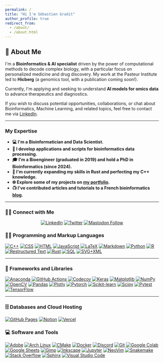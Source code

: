 ```yaml
---
permalink: /
title: "Hi I'm Sébastien Gradit"
author_profile: true
redirect_from: 
  - /about/
  - /about.html
---
```


  
<!-- \
&nbsp;
\
&nbsp;
    -->

<!-- I'm a Bioinformatics & AI specialist driven by the power of computational methods to decode complex biology, with a particular focus on personalized medicine and drug discovery. My work at the Pasteur Institute led to Hicberg (genomics tool, publication coming soon!). 

Currently, I'm applying and seeking to understand AI models for omics data to advance therapeutics and diagnostics. 


If you wish to discuss potential opportunities, collaborations, or chat about Bioinformatics, Machine Learning, and related topics, feel free to contact me via LinkedIn. -->

## 📖 About Me

I'm a **Bioinformatics & AI specialist** driven by the power of computational methods to decode complex biology, with a particular focus on personalized medicine and drug discovery. My work at the Pasteur Institute led to **Hicberg** (a genomics tool, with a publication coming soon!).

Currently, I'm applying and seeking to understand **AI models for omics data** to advance therapeutics and diagnostics.

If you wish to discuss potential opportunities, collaborations, or chat about Bioinformatics, Machine Learning, and related topics, feel free to contact me via [LinkedIn](https://www.linkedin.com/in/sebastien-gradit/).


---

### My Expertise

* **💻 I'm a Bioinformatician and Data Scientist.**
* **🧬 I develop applications and scripts for bioinformatics data processing.**
* **🎓 I'm a Bioengineer (graduated in 2019) and hold a PhD in Bioinformatics (since 2024).**
* **🌱 I'm currently expanding my skills in Rust and perfecting my C++ knowledge.**
* **🌐 Explore some of my projects on [my portfolio](https://sebastiengradit.com).**
* **📺 I've contributed articles and tutorials to a French bioinformatics [blog](https://bioinfo-fr.net/).**

---

### 🙋‍♂️ Connect with Me

<p align="center">
  <a href="https://www.linkedin.com/in/sebastien-gradit/"><img alt="LinkedIn" title="LinkedIn" src="https://img.shields.io/badge/-LinkedIn-0077B5?style=for-the-badge&logo=linkedin&logoColor=white"/></a>
  <a href="https://twitter.com/segradit"><img alt="Twitter" title="Twitter" src="https://img.shields.io/badge/-Twitter-1DA1F2?style=for-the-badge&logo=twitter&logoColor=white"></a>
  <a href="https://twitter.com/segradit"><img alt="Mastodon Follow" src="https://img.shields.io/mastodon/follow/109359694716296390?domain=genomic.social&style=for-the-badge&logoColor=6364FF&label=Mastodon&labelColor=%236364FF&color=%236364FF"></a>
</p>


### 👨‍💻 Programming and Markup Languages

<p>
      <a href="https://github.com/search?q=user%3sebgra+language%3Acpp"><img alt="C++" src="https://custom-icon-badges.demolab.com/badge/C++-9C033A.svg?logo=cpp2&logoColor=white"></a>
      <a href="https://github.com/search?q=user%3sebgra+language%3Acss"><img alt="CSS" src="https://img.shields.io/badge/CSS-1572B6.svg?logo=css3&logoColor=white"></a>
      <a href="https://github.com/search?q=user%3sebgra+language%3Ahtml"><img alt="HTML" src="https://img.shields.io/badge/HTML-E34F26.svg?logo=html5&logoColor=white"></a>
      <a href="https://github.com/search?q=user%3sebgra+language%3Ajavascript"><img alt="JavaScript" src="https://img.shields.io/badge/JavaScript-F7DF1E.svg?logo=javascript&logoColor=black"></a>
      <a href="https://github.com/search?q=user%3sebgra+language%3Atex"><img alt="LaTeX" src="https://img.shields.io/badge/LaTeX-008080.svg?logo=LaTeX&logoColor=white"></a>
      <a href="https://github.com/search?q=user%3sebgra+language%3Amarkdown"><img alt="Markdown" src="https://img.shields.io/badge/Markdown-000000.svg?logo=markdown&logoColor=white"></a>
      <a href="https://github.com/search?q=user%sebgra+language%3Apython"><img alt="Python" src="https://img.shields.io/badge/Python-14354C.svg?logo=python&logoColor=white"></a>
      <a href="https://github.com/search?q=user%3sebgra+language%3Ar"><img alt="R" src="https://img.shields.io/badge/R-276DC3.svg?logo=r&logoColor=white"></a>
      <a href="https://github.com/search?q=user%3sebgra+language%3Arst"><img alt="Restructured Text" src="https://img.shields.io/badge/Restructured Text-3a4148.svg?logo=readthedocs&logoColor=white"></a>
      <a href = "https://github.com/search?q=user%3sebgra+language%3ARust"><img alt="Rust" src="https://img.shields.io/badge/Rust-%23000000.svg?e&logo=rust&logoColor=white"></a>
      <a href="https://github.com/search?q=user%3sebgra+language%3Asql"><img alt="SQL" src="https://custom-icon-badges.demolab.com/badge/SQL-025E8C.svg?logo=database&logoColor=white"></a>
      <a href="https://github.com/search?q=user%3sebgra+language%3Asvg"><img alt="SVG+XML" src="https://img.shields.io/badge/SVG%2BXML-e0982c.svg?logo=svg&logoColor=white"></a>
 </p>

---

### 🧰 Frameworks and Libraries

<p>
      <a href="#"><img alt="Anaconda" src="https://img.shields.io/badge/Anaconda-%2344A833.svg?&logo=anaconda&logoColor=white"></a>
      <a href="#"><img alt="GitHub Actions" src="https://img.shields.io/badge/GitHub%20Actions-2671E5.svg?logo=github%20actions&logoColor=white"></a>
      <a href="#"><img alt="Codecov" src="https://img.shields.io/badge/codecov-%23ff0077.svg?&logo=codecov&logoColor=white"></a>
      <a href="#"><img alt="Keras" src="https://img.shields.io/badge/Keras-%23D00000.svg?&logo=Keras&logoColor=white"></a>
      <a href="#"><img alt="Matplotlib" src="https://custom-icon-badges.demolab.com/badge/Matplotlib-71D291?logo=matplotlib&logoColor=fff"></a>
      <a href="#"><img alt="NumPy" src="https://img.shields.io/badge/Numpy-013243.svg?logo=numpy&logoColor=white"></a>
      <a href="#"><img alt="OpenCV" src="https://img.shields.io/badge/opencv-%23white.svg?&logo=opencv&logoColor=white"></a>
      <a href="#"><img alt="Pandas" src="https://img.shields.io/badge/Pandas-150458.svg?logo=pandas&logoColor=white"></a>
      <a href="#"><img alt="Plotly" src="https://img.shields.io/badge/Plotly-%233F4F75.svg?&logo=plotly&logoColor=white"></a>
      <a href="#"><img alt="Pytorch" src="https://img.shields.io/badge/PyTorch-%23EE4C2C.svg?&logo=PyTorch&logoColor=white"></a>
      <a href="#"><img alt="Scikit-learn" src="https://img.shields.io/badge/scikit--learn-%23F7931E.svg?&logo=scikit-learn&logoColor=white"></a>
      <a href="#"><img alt="Scipy" src="https://img.shields.io/badge/SciPy-%230C55A5.svg?logo=scipy&logoColor=%white"></a>
      <a href="#"><img alt="Pytest" src="https://img.shields.io/badge/Pytest-0A9EDC.svg?logo=pytest&logoColor=white"></a>
      <a href="#"><img alt="TensorFlow" src="https://img.shields.io/badge/TensorFlow-FF6F00.svg?logo=TensorFlow&logoColor=white"></a>
</p>

---

### 🗄️ Databases and Cloud Hosting

<p>
      <a href="#"><img alt="GitHub Pages" src="https://img.shields.io/badge/GitHub%20Pages-327FC7.svg?logo=github&logoColor=white"></a>
      <a href="#"><img alt="Notion" src="https://img.shields.io/badge/Notion-010101.svg?logo=notion&logoColor=white"></a>
      <a href="#"><img alt="Vercel" src="https://img.shields.io/badge/Vercel-000000.svg?logo=vercel&logoColor=white"></a>
</p>


### 💻 Software and Tools

<p>
      <a href="#"><img alt="Adobe" src="https://img.shields.io/badge/Adobe-FF0000.svg?logo=adobe&logoColor=white"></a>
      <a href="#"><img alt="Arch Linux" src="https://img.shields.io/badge/Arch%20Linux-1793D1.svg?logo=arch-linux&logoColor=white"></a>
      <a href="#"><img alt="CMake" src="https://img.shields.io/badge/CMake-%23008FBA.svg?&logo=cmake&logoColor=white"></a>
      <a href="#"><img alt="Docker" src="https://img.shields.io/badge/docker-%230db7ed.svg?&logo=docker&logoColor=white"></a>
      <a href="#"><img alt="Discord" src="https://img.shields.io/badge/-Discord-5865F2.svg?logo=discord&logoColor=white"></a>
      <a href="#"><img alt="Git" src="https://img.shields.io/badge/Git-F05033.svg?logo=git&logoColor=white"></a>
      <a href="#"><img alt="Google Colab" src="https://img.shields.io/badge/Google%20Colab-%23F9A825.svg?&logo=googlecolab&logoColor=white"></a>
      <a href="#"><img alt="Google Sheets" src="https://img.shields.io/badge/Sheets-34A853.svg?logo=google%20sheets&logoColor=white"></a>
      <a href="#"><img alt="Gimp" src="https://img.shields.io/badge/Gimp-657D8B?&logo=gimp&logoColor=FFFFFF"></a>
      <a href="#"><img alt="Inkscape" src="https://img.shields.io/badge/Inkscape-000000?logo=Inkscape&logoColor=white"></a>
      <a href="#"><img alt="Jupyter" src="https://img.shields.io/badge/Jupyter-F37626.svg?logo=Jupyter&logoColor=white"></a>
      <a href="#"><img alt="NeoVim" src="https://img.shields.io/badge/NeoVim-%2357A143.svg?&logo=neovim&logoColor=white"></a>
      <a href="#"><img alt="Snakemake" src="https://img.shields.io/badge/_-Snakemake-_?style=flat&logo=scrutinizerci&logoColor=white&logoSize=amd&color=%23039475ff&link=https%3A%2F%2Fsebgra.github.io%2Fhicberg%2F">
      <a href="#"><img alt="Stack Overflow" src="https://img.shields.io/badge/-Stack%20Overflow-FE7A16?logo=stack-overflow&logoColor=white"></a>
      <a href="#"><img alt="Sphinx" src="https://img.shields.io/badge/Sphinx-000?logo=sphinx&logoColor=fff)"></a>
      <a href="#"><img alt="Visual Studio Code" src="https://img.shields.io/badge/Visual%20Studio%20Code-0078d7.svg?logo=visual-studio-code&logoColor=white"></a>